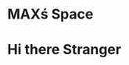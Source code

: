 <html>
<head>
  <h1>MAXś Space</h1>
 <script src="https://cdn.onesignal.com/sdks/OneSignalSDK.js" async=""></script>
<script>
  window.OneSignal = window.OneSignal || [];
  OneSignal.push(function() {
    OneSignal.init({
      appId: "32d01c25-ef72-4298-88a3-f91126928c5c",
    });
  });
</script>
</head>
 
<body>

<h1>Hi there Stranger</h1>
  
 
</body>
</html>
